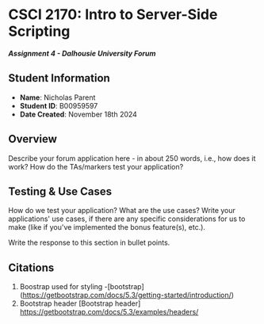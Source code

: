 # CSCI 2170: Intro to Server-Side Scripting

__*Assignment 4 - Dalhousie University Forum*__

## Student Information

- __Name__: Nicholas Parent
- __Student ID__: B00959597
- __Date Created__: November 18th 2024

## Overview

Describe your forum application here - in about 250 words, i.e., how does it work? How do the TAs/markers test your application?

## Testing & Use Cases

How do we test your application? What are the use cases? Write your applications' use cases, if there are any specific considerations for us to make (like if you've implemented the bonus feature(s), etc.).

Write the response to this section in bullet points.

## Citations

1. Boostrap used for styling
-[bootstrap] (https://getbootstrap.com/docs/5.3/getting-started/introduction/)
2. Bootstrap header
[Bootstrap header] https://getbootstrap.com/docs/5.3/examples/headers/

